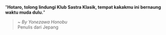 "**Hotaro, tolong lindungi  Klub Sastra Klasik, tempat kakakmu ini bernaung waktu muda dulu.**"

> ~ _By Yonezawa Honobu_  
Penulis dari Jepang
